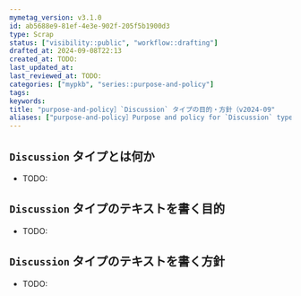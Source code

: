 ```yaml
---
mymetag_version: v3.1.0
id: ab5688e9-81ef-4e3e-902f-205f5b1900d3
type: Scrap
status: ["visibility::public", "workflow::drafting"]
drafted_at: 2024-09-08T22:13
created_at: TODO:
last_updated_at:
last_reviewed_at: TODO:
categories: ["mypkb", "series::purpose-and-policy"]
tags:
keywords:
title: "purpose-and-policy］`Discussion` タイプの目的・方針（v2024-09"
aliases: ["purpose-and-policy］Purpose and policy for `Discussion` type（v2024-09"]
---
```


## `Discussion` タイプとは何か

- TODO:

## `Discussion` タイプのテキストを書く目的

- TODO:

## `Discussion` タイプのテキストを書く方針

- TODO:
